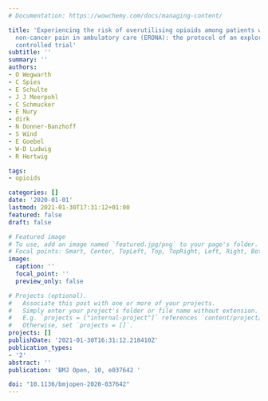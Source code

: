 ```yaml
---
# Documentation: https://wowchemy.com/docs/managing-content/

title: 'Experiencing the risk of overutilising opioids among patients with chronic
  non-cancer pain in ambulatory care (ERONA): the protocol of an exploratory, randomised
  controlled trial'
subtitle: ''
summary: ''
authors:
- O Wegwarth
- C Spies
- E Schulte
- J J Meerpohl
- C Schmucker
- E Nury
- dirk
- N Donner-Banzhoff
- S Wind
- E Goebel
- W-D Ludwig
- R Hertwig

tags:
- opioids

categories: []
date: '2020-01-01'
lastmod: 2021-01-30T17:31:12+01:00
featured: false
draft: false

# Featured image
# To use, add an image named `featured.jpg/png` to your page's folder.
# Focal points: Smart, Center, TopLeft, Top, TopRight, Left, Right, BottomLeft, Bottom, BottomRight.
image:
  caption: ''
  focal_point: ''
  preview_only: false

# Projects (optional).
#   Associate this post with one or more of your projects.
#   Simply enter your project's folder or file name without extension.
#   E.g. `projects = ["internal-project"]` references `content/project/deep-learning/index.md`.
#   Otherwise, set `projects = []`.
projects: []
publishDate: '2021-01-30T16:31:12.218410Z'
publication_types:
- '2'
abstract: ''
publication: 'BMJ Open, 10, e037642 '

doi: "10.1136/bmjopen-2020-037642"
---
```

